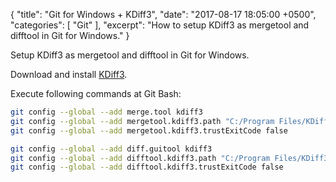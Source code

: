{
  "title": "Git for Windows + KDiff3",
  "date": "2017-08-17 18:05:00 +0500",
  "categories": [ "Git" ],
  "excerpt": "How to setup KDiff3 as mergetool and difftool in Git for Windows."
}

Setup KDiff3 as mergetool and difftool in Git for Windows.

Download and install [KDiff3](https://sourceforge.net/projects/kdiff3).

Execute following commands at Git Bash:
```bash
git config --global --add merge.tool kdiff3
git config --global --add mergetool.kdiff3.path "C:/Program Files/KDiff3/kdiff3.exe"
git config --global --add mergetool.kdiff3.trustExitCode false

git config --global --add diff.guitool kdiff3
git config --global --add difftool.kdiff3.path "C:/Program Files/KDiff3/kdiff3.exe"
git config --global --add difftool.kdiff3.trustExitCode false
```

